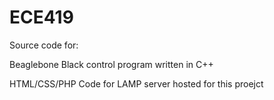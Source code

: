 ECE419
======
Source code for:

Beaglebone Black control program written in C++

HTML/CSS/PHP Code for LAMP server hosted for this proejct
